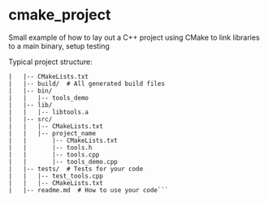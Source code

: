# cmake_project
Small example of how to lay out a C++ project using CMake to link libraries to a main binary, setup testing

Typical project structure:
```|-- project_name/
|   |-- CMakeLists.txt
|   |-- build/  # All generated build files
|   |-- bin/
|   |   |-- tools_demo
|   |-- lib/
|   |   |-- libtools.a
|   |-- src/
|   |   |-- CMakeLists.txt
|   |   |-- project_name
|   |       |-- CMakeLists.txt
|   |       |-- tools.h
|   |       |-- tools.cpp
|   |       |-- tools_demo.cpp
|   |-- tests/  # Tests for your code
|   |   |-- test_tools.cpp
|   |   |-- CMakeLists.txt
|   |-- readme.md  # How to use your code```
